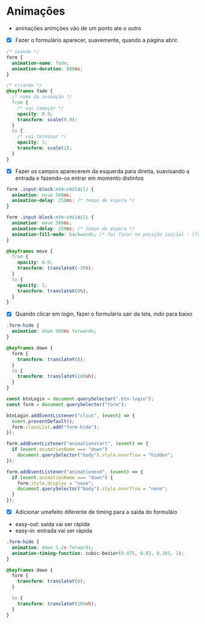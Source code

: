 # Animações

- animações
  animções vão de um ponto ate o outro

- [x] Fazer o formulário aparecer, suavemente, quando a página abrir.

```css
/* usando */
form {
  animation-name: fade;
  animation-duration: 800ms;
}

/* criando */
@keyframes fade {
  /* nome da animação */
  from {
    /* vai começãr */
    opacity: 0.9;
    transform: scale(0.9);
  }
  to {
    /* vai terminar */
    opacity: 1;
    transform: scale(1);
  }
}
```

- [x] Fazer os campos aparecerem da esquerda para direita, suavisando a entrada e fazendo-os entrar em momento distintos

```css
form .input-block:nth-child(1) {
  animation: move 500ms;
  animation-delay: 250ms; /* tempo de espera */
}

form .input-block:nth-child(2) {
  animation: move 500ms;
  animation-delay: 250ms; /* tempo de espera */
  animation-fill-mode: backwards; /* fai ficar na posição inicial : [from {}] */
}

@keyframes move {
  from {
    opacity: 0.9;
    transform: translateX(-35%);
  }
  to {
    opacity: 1;
    transform: translateX(0%);
  }
}
```

- [x] Quando clicar em login, fazer o formulário sair da tela, indo para baixo

```css
.form-hide {
  animation: down 500ms forwards;
}

@keyframes down {
  form {
    transform: translateY(0);
  }
  to {
    transform: translateY(100vh);
  }
}
```

```js
const btnLogin = document.querySelector(".btn-login");
const form = document.querySelector("form");

btnLogin.addEventListener("click", (event) => {
  event.preventDefault();
  form.classList.add("form-hide");
});

form.addEventListener("animationstart", (event) => {
  if (event.animationName === "down")
    document.querySelector("body").style.overflow = "hidden";
});

form.addEventListener("animationend", (event) => {
  if (event.animationName === "down") {
    form.style.display = "none";
    document.querySelector("body").style.overflow = "none";
  }
});
```

- [x] Adicionar umefeito diferente de timing para a saída do formuláio

- easy-out: saida vai ser rápida
- easy-in: entrada vai ser rápida

```css
.form-hide {
  animation: down 1.2s forwards;
  animation-timing-function: cubic-bezier(0.075, 0.82, 0.165, 1);
}

@keyframes down {
  form {
    transform: translateY(0);
  }

  to {
    transform: translateY(100vh);
  }
}
```
